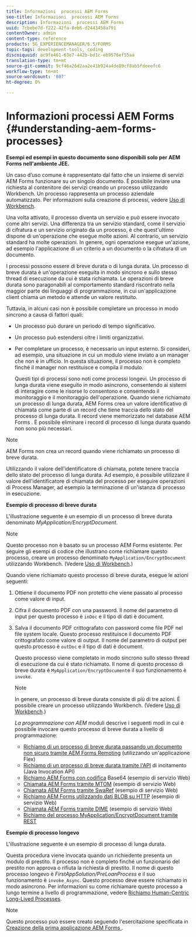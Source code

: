 ```yaml
---
title: Informazioni  processi AEM Forms
seo-title: Informazioni  processi AEM Forms
description: Informazioni  processi AEM Forms
uuid: 7cbebe7d-f222-42fa-8eb6-d2443458a791
contentOwner: admin
content-type: reference
products: SG_EXPERIENCEMANAGER/6.5/FORMS
topic-tags: development-tools, coding
discoiquuid: ac9fe461-63e7-442b-bd1c-eb9576ef55aa
translation-type: tm+mt
source-git-commit: 9cf46a26d2aa2e41b924a4de89cf8ab5fdeeefc6
workflow-type: tm+mt
source-wordcount: '807'
ht-degree: 0%

---
```



# Informazioni  processi AEM Forms {#understanding-aem-forms-processes}

**Esempi ed esempi in questo documento sono disponibili solo per  AEM Forms nell&#39;ambiente JEE.**

Un caso d’uso comune è rappresentato dal fatto che un insieme di servizi AEM Forms  funzionare su un singolo documento. È possibile inviare una richiesta al contenitore dei servizi creando un processo utilizzando Workbench. Un processo rappresenta un processo aziendale automatizzato. Per informazioni sulla creazione di processi, vedere [Uso di Workbench](https://www.adobe.com/go/learn_aemforms_workbench_63).

Una volta attivato, il processo diventa un servizio e può essere invocato come altri servizi. Una differenza tra un servizio standard, come il servizio di cifratura e un servizio originato da un processo, è che quest&#39;ultimo dispone di un&#39;operazione che esegue molte azioni. Al contrario, un servizio standard ha molte operazioni. In genere, ogni operazione esegue un&#39;azione, ad esempio l&#39;applicazione di un criterio a un documento o la cifratura di un documento.

I processi possono essere di breve durata o di lunga durata. Un processo di breve durata è un&#39;operazione eseguita in modo sincrono e sullo stesso thread di esecuzione da cui è stata richiamata. Le operazioni di breve durata sono paragonabili al comportamento standard riscontrato nella maggior parte dei linguaggi di programmazione, in cui un&#39;applicazione client chiama un metodo e attende un valore restituito.

Tuttavia, in alcuni casi non è possibile completare un processo in modo sincrono a causa di fattori quali:

* Un processo può durare un periodo di tempo significativo.
* Un processo può estendersi oltre i limiti organizzativi.
* Per completare un processo, è necessario un input esterno. Si consideri, ad esempio, una situazione in cui un modulo viene inviato a un manager che non è in ufficio. In questa situazione, il processo non è completo finché il manager non restituisce e compila il modulo.

   Questi tipi di processi sono noti come processi longevi. Un processo di lunga durata viene eseguito in modo asincrono, consentendo ai sistemi di interagire come le risorse lo consentono e consentendo il monitoraggio e il monitoraggio dell&#39;operazione. Quando viene richiamato un processo di lunga durata,  AEM Forms crea un valore identificativo di chiamata come parte di un record che tiene traccia dello stato del processo di lunga durata. Il record viene memorizzato nel database AEM Forms . È possibile eliminare i record di processo di lunga durata quando non sono più necessari.

>[!NOTE]
>
> AEM Forms non crea un record quando viene richiamato un processo di breve durata.

Utilizzando il valore dell’identificatore di chiamata, potete tenere traccia dello stato del processo di lunga durata. Ad esempio, è possibile utilizzare il valore dell&#39;identificatore di chiamata del processo per eseguire operazioni di Process Manager, ad esempio la terminazione di un&#39;istanza di processo in esecuzione.

**Esempio di processo di breve durata**

L&#39;illustrazione seguente è un esempio di un processo di breve durata denominato *MyApplication/EncryptDocument*.

>[!NOTE]
>
>Questo processo non è basato su un processo AEM Forms  esistente. Per seguire gli esempi di codice che illustrano come richiamare questo processo, creare un processo denominato `MyApplication/EncryptDocument` utilizzando Workbench. (Vedere [Uso di Workbench](https://www.adobe.com/go/learn_aemforms_workbench_63).)

Quando viene richiamato questo processo di breve durata, esegue le azioni seguenti:

1. Ottiene il documento PDF non protetto che viene passato al processo come valore di input.
1. Cifra il documento PDF con una password. Il nome del parametro di input per questo processo è `inDoc` e il tipo di dati è document.
1. Salva il documento PDF crittografato con password come file PDF nel file system locale. Questo processo restituisce il documento PDF crittografato come valore di output. Il nome del parametro di output per questo processo è `outDoc` e il tipo di dati è document.

   Questo processo viene completato in modo sincrono sullo stesso thread di esecuzione da cui è stato richiamato. Il nome di questo processo di breve durata è `MyApplication/EncryptDocument`e il suo funzionamento è `invoke`.

   >[!NOTE]
   >
   >In genere, un processo di breve durata consiste di più di tre azioni. È possibile creare un processo utilizzando Workbench. (Vedere [Uso di Workbench](https://www.adobe.com/go/learn_aemforms_workbench_63).)

   *La programmazione con AEM* moduli descrive i seguenti modi in cui è possibile invocare questo processo di breve durata a livello di programmazione:

   * [Richiamo di un processo di breve durata passando un documento non sicuro tramite  AEM Forms Remoting](/help/forms/developing/invoking-aem-forms-using-remoting.md#invoking-a-short-lived-process-by-passing-an-unsecure-document-using-remoting)  (utilizzando un&#39;applicazione Flex)
   * [Richiamo di un processo di breve durata tramite l&#39;API](/help/forms/developing/invoking-aem-forms-using-java.md#invoking-a-short-lived-process-using-the-invocation-api)  di incitamento (Java Invocation API)
   * [Richiamo  AEM Forms con codifica](/help/forms/developing/invoking-aem-forms-using-web.md#invoking-aem-forms-using-base64-encoding)  Base64 (esempio di servizio Web)
   * [Chiamata  AEM Forms tramite MTOM](/help/forms/developing/invoking-aem-forms-using-web.md#invoking-aem-forms-using-mtom)  (esempio di servizio Web)
   * [Chiamata  AEM Forms tramite SwaRef](/help/forms/developing/invoking-aem-forms-using-web.md#invoking-aem-forms-using-swaref)  (esempio di servizio Web)
   * [Richiamo  AEM Forms utilizzando dati BLOB su HTTP](/help/forms/developing/invoking-aem-forms-using-web.md#invoking-aem-forms-using-blob-data-over-http)  (esempio di servizio Web)
   * [Chiamata  AEM Forms tramite DIME](/help/forms/developing/invoking-aem-forms-using-web.md#invoking-aem-forms-using-dime)  (esempio di servizio Web)
   * [Richiamo del processo MyApplication/EncryptDocument tramite REST](/help/forms/developing/invoking-aem-forms-using-rest.md)

**Esempio di processo longevo**

L&#39;illustrazione seguente è un esempio di processo di lunga durata.

Questa procedura viene invocata quando un richiedente presenta un modulo di prestito. Il processo non è completo finché un funzionario del prestito non approva o rifiuta la richiesta di prestito. Il nome di questo processo longevo è *FirstAppSolution/PreLoanProcess* e il suo funzionamento è `invoke_Async`. Questo processo deve essere richiamato in modo asincrono. Per informazioni su come richiamare questo processo a lungo termine a livello di programmazione, vedere [Richiamo Human-Centric Long-Lived Processes](/help/forms/developing/invoking-human-centric-long-lived.md#invoking-human-centric-long-lived-processes).

>[!NOTE]
>
>Questo processo può essere creato seguendo l&#39;esercitazione specificata in [Creazione della prima applicazione AEM Forms ](https://www.adobe.com/go/learn_aemforms_firstapp_ds_63).